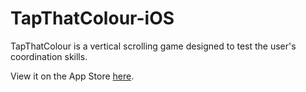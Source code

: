 # TapThatColour-iOS
TapThatColour is a vertical scrolling game designed to test the user's coordination skills.  

View it on the App Store [here](https://itunes.apple.com/na/app/tap-that-colour/id1019522139?mt=8).
